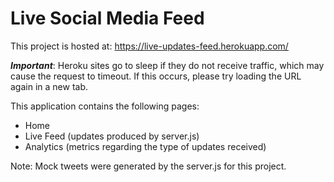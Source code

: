 # Live Social Media Feed

This project is hosted at: https://live-updates-feed.herokuapp.com/

**_Important_**: Heroku sites go to sleep if they do not receive traffic, which may cause the request to timeout. If this occurs, please try loading the URL again in a new tab.

This application contains the following pages:
  - Home
  - Live Feed (updates produced by server.js)
  - Analytics (metrics regarding the type of updates received)

Note: Mock tweets were generated by the server.js for this project.
